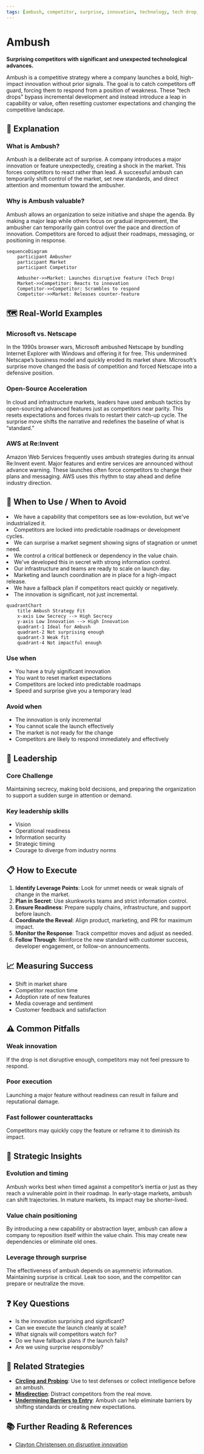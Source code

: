 ```yaml
---
tags: [ambush, competitor, surprise, innovation, technology, tech drop, disruption]
---
```


# Ambush

**Surprising competitors with significant and unexpected technological advances.**

Ambush is a competitive strategy where a company launches a bold, high-impact innovation without prior signals. The goal is to catch competitors off guard, forcing them to respond from a position of weakness. These "tech drops" bypass incremental development and instead introduce a leap in capability or value, often resetting customer expectations and changing the competitive landscape.

## **🤔 Explanation**

### What is Ambush?

Ambush is a deliberate act of surprise. A company introduces a major innovation or feature unexpectedly, creating a shock in the market. This forces competitors to react rather than lead. A successful ambush can temporarily shift control of the market, set new standards, and direct attention and momentum toward the ambusher.

### Why is Ambush valuable?

Ambush allows an organization to seize initiative and shape the agenda. By making a major leap while others focus on gradual improvement, the ambusher can temporarily gain control over the pace and direction of innovation. Competitors are forced to adjust their roadmaps, messaging, or positioning in response.

```mermaid
sequenceDiagram
    participant Ambusher
    participant Market
    participant Competitor

    Ambusher->>Market: Launches disruptive feature (Tech Drop)
    Market->>Competitor: Reacts to innovation
    Competitor->>Competitor: Scrambles to respond
    Competitor->>Market: Releases counter-feature
```

## **🗺️ Real-World Examples**

### Microsoft vs. Netscape

In the 1990s browser wars, Microsoft ambushed Netscape by bundling Internet Explorer with Windows and offering it for free. This undermined Netscape’s business model and quickly eroded its market share. Microsoft’s surprise move changed the basis of competition and forced Netscape into a defensive position.

### Open-Source Acceleration

In cloud and infrastructure markets, leaders have used ambush tactics by open-sourcing advanced features just as competitors near parity. This resets expectations and forces rivals to restart their catch-up cycle. The surprise move shifts the narrative and redefines the baseline of what is “standard.”

### AWS at Re:Invent

Amazon Web Services frequently uses ambush strategies during its annual Re:Invent event. Major features and entire services are announced without advance warning. These launches often force competitors to change their plans and messaging. AWS uses this rhythm to stay ahead and define industry direction.

## **🚦 When to Use / When to Avoid**

<Assessment>
  <MapSignals>
    <li>We have a capability that competitors see as low-evolution, but we've industrialized it.</li>
    <li>Competitors are locked into predictable roadmaps or development cycles.</li>
    <li>We can surprise a market segment showing signs of stagnation or unmet need.</li>
    <li>We control a critical bottleneck or dependency in the value chain.</li>
  </MapSignals>
  <Readiness>
    <li>We've developed this in secret with strong information control.</li>
    <li>Our infrastructure and teams are ready to scale on launch day.</li>
    <li>Marketing and launch coordination are in place for a high-impact release.</li>
    <li>We have a fallback plan if competitors react quickly or negatively.</li>
    <li>The innovation is significant, not just incremental.</li>
  </Readiness>
</Assessment>


```mermaid
quadrantChart
    title Ambush Strategy Fit
    x-axis Low Secrecy --> High Secrecy
    y-axis Low Innovation --> High Innovation
    quadrant-1 Ideal for Ambush
    quadrant-2 Not surprising enough
    quadrant-3 Weak fit
    quadrant-4 Not impactful enough
```

### Use when

- You have a truly significant innovation
- You want to reset market expectations
- Competitors are locked into predictable roadmaps
- Speed and surprise give you a temporary lead

### Avoid when

- The innovation is only incremental
- You cannot scale the launch effectively
- The market is not ready for the change
- Competitors are likely to respond immediately and effectively

## **🎯 Leadership**

### Core Challenge

Maintaining secrecy, making bold decisions, and preparing the organization to support a sudden surge in attention or demand.

### Key leadership skills

- Vision
- Operational readiness
- Information security
- Strategic timing
- Courage to diverge from industry norms

## **📋 How to Execute**

1. **Identify Leverage Points**: Look for unmet needs or weak signals of change in the market.
2. **Plan in Secret**: Use skunkworks teams and strict information control.
3. **Ensure Readiness**: Prepare supply chains, infrastructure, and support before launch.
4. **Coordinate the Reveal**: Align product, marketing, and PR for maximum impact.
5. **Monitor the Response**: Track competitor moves and adjust as needed.
6. **Follow Through**: Reinforce the new standard with customer success, developer engagement, or follow-on announcements.

## **📈 Measuring Success**

- Shift in market share
- Competitor reaction time
- Adoption rate of new features
- Media coverage and sentiment
- Customer feedback and satisfaction

## **⚠️ Common Pitfalls**

### Weak innovation

If the drop is not disruptive enough, competitors may not feel pressure to respond.

### Poor execution

Launching a major feature without readiness can result in failure and reputational damage.

### Fast follower counterattacks

Competitors may quickly copy the feature or reframe it to diminish its impact.

## **🧠 Strategic Insights**

### Evolution and timing

Ambush works best when timed against a competitor’s inertia or just as they reach a vulnerable point in their roadmap. In early-stage markets, ambush can shift trajectories. In mature markets, its impact may be shorter-lived.

### Value chain positioning

By introducing a new capability or abstraction layer, ambush can allow a company to reposition itself within the value chain. This may create new dependencies or eliminate old ones.

### Leverage through surprise

The effectiveness of ambush depends on asymmetric information. Maintaining surprise is critical. Leak too soon, and the competitor can prepare or neutralize the move.

## **❓ Key Questions**

- Is the innovation surprising and significant?
- Can we execute the launch cleanly at scale?
- What signals will competitors watch for?
- Do we have fallback plans if the launch fails?
- Are we using surprise responsibly?

## **🔀 Related Strategies**

- [**Circling and Probing**](/strategies/competitor/circling-and-probing): Use to test defenses or collect intelligence before an ambush.
- [**Misdirection**](/strategies/competitor/misdirection): Distract competitors from the real move.
- [**Undermining Barriers to Entry**](/strategies/attacking/undermining-barriers-to-entry): Ambush can help eliminate barriers by shifting standards or creating new expectations.

## **📚 Further Reading & References**

- [Clayton Christensen on disruptive innovation](https://www.christenseninstitute.org/theory/disruptive-innovation/)
